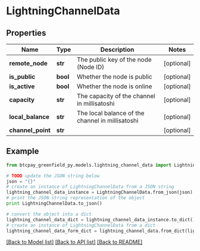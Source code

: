# LightningChannelData


## Properties
Name | Type | Description | Notes
------------ | ------------- | ------------- | -------------
**remote_node** | **str** | The public key of the node (Node ID) | [optional] 
**is_public** | **bool** | Whether the node is public | [optional] 
**is_active** | **bool** | Whether the node is online | [optional] 
**capacity** | **str** | The capacity of the channel in millisatoshi | [optional] 
**local_balance** | **str** | The local balance of the channel in millisatoshi | [optional] 
**channel_point** | **str** |  | [optional] 

## Example

```python
from btcpay_greenfield_py.models.lightning_channel_data import LightningChannelData

# TODO update the JSON string below
json = "{}"
# create an instance of LightningChannelData from a JSON string
lightning_channel_data_instance = LightningChannelData.from_json(json)
# print the JSON string representation of the object
print LightningChannelData.to_json()

# convert the object into a dict
lightning_channel_data_dict = lightning_channel_data_instance.to_dict()
# create an instance of LightningChannelData from a dict
lightning_channel_data_form_dict = lightning_channel_data.from_dict(lightning_channel_data_dict)
```
[[Back to Model list]](../README.md#documentation-for-models) [[Back to API list]](../README.md#documentation-for-api-endpoints) [[Back to README]](../README.md)


